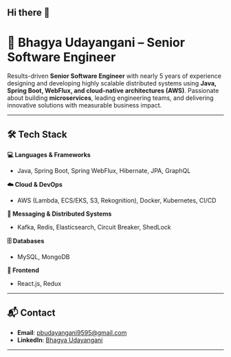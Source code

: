 ## Hi there 👋

# 🚀 Bhagya Udayangani – Senior Software Engineer

Results-driven **Senior Software Engineer** with nearly 5 years of experience designing and developing highly scalable distributed systems using **Java, Spring Boot, WebFlux, and cloud-native architectures (AWS)**. Passionate about building **microservices**, leading engineering teams, and delivering innovative solutions with measurable business impact.

---

## 🛠️ Tech Stack

**💻 Languages & Frameworks**

* Java, Spring Boot, Spring WebFlux, Hibernate, JPA, GraphQL

**☁️ Cloud & DevOps**

* AWS (Lambda, ECS/EKS, S3, Rekognition), Docker, Kubernetes, CI/CD

**📡 Messaging & Distributed Systems**

* Kafka, Redis, Elasticsearch, Circuit Breaker, ShedLock

**🗄️ Databases**

* MySQL, MongoDB

**🎨 Frontend**

* React.js, Redux

---

## 📬 Contact

* **Email**: [pbudayangani9595@gmail.com](mailto:pbudayangani9595@gmail.com)
* **LinkedIn**: [Bhagya Udayangani](http://www.linkedin.com/in/bhagya-udayangani-536bb215b)

---
